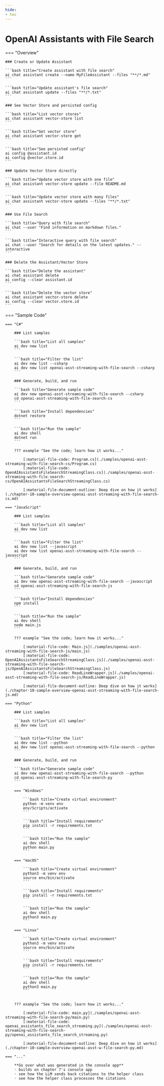 ```yaml
---
hide:
- toc
---
```

# OpenAI Assistants with File Search

=== "Overview"

    ### Create or Update Assistant

    ```bash title="Create assistant with file search"
    ai chat assistant create --name MyFileAssistant --files "**/*.md"
    ```

    ```bash title="Update assistant's file search"
    ai chat assistant update --files "**/*.txt"
    ```

    ### See Vector Store and persisted config

    ```bash title="List vector stores"
    ai chat assistant vector-store list
    ```

    ```bash title="Get vector store"
    ai chat assistant vector-store get
    ```

    ```bash title="See persisted config"
    ai config @assistant.id
    ai config @vector.store.id
    ```

    ### Update Vector Store directly

    ```bash title="Update vector store with one file"
    ai chat assistant vector-store update --file README.md
    ```

    ```bash title="Update vector store with many files"
    ai chat assistant vector-store update --files "**/*.txt"
    ```

    ### Use File Search

    ```bash title="Query with file search"
    ai chat --user "Find information on markdown files."
    ```

    ```bash title="Interactive query with file search"
    ai chat --user "Search for details on the latest updates." --interactive
    ```

    ### Delete the Assistant/Vector Store

    ```bash title="Delete the assistant"
    ai chat assistant delete
    ai config --clear assistant.id
    ```

    ```bash title="Delete the vector store"
    ai chat assistant vector-store delete
    ai config --clear vector.store.id
    ```

=== "Sample Code"

    === "C#"

        ### List samples

        ```bash title="List all samples"
        ai dev new list
        ```

        ```bash title="Filter the list"
        ai dev new list --csharp
        ai dev new list openai-asst-streaming-with-file-search --csharp
        ```

        ### Generate, build, and run

        ```bash title="Generate sample code"
        ai dev new openai-asst-streaming-with-file-search --csharp
        cd openai-asst-streaming-with-file-search-cs
        ```

        ```bash title="Install dependencies"
        dotnet restore
        ```

        ```bash title="Run the sample"
        ai dev shell
        dotnet run
        ```

        ??? example "See the code; learn how it works..."

            [:material-file-code: Program.cs](./samples/openai-asst-streaming-with-file-search-cs/Program.cs)  
            [:material-file-code: OpenAIAssistantsFileSearchStreamingClass.cs](./samples/openai-asst-streaming-with-file-search-cs/OpenAIAssistantsFileSearchStreamingClass.cs)  

            [:material-file-document-outline: Deep dive on how it works](./chapter-10-sample-overview-openai-asst-streaming-with-file-search-cs.md)  

    === "JavaScript"

        ### List samples

        ```bash title="List all samples"
        ai dev new list
        ```

        ```bash title="Filter the list"
        ai dev new list --javascript
        ai dev new list openai-asst-streaming-with-file-search --javascript
        ```

        ### Generate, build, and run

        ```bash title="Generate sample code"
        ai dev new openai-asst-streaming-with-file-search --javascript
        cd openai-asst-streaming-with-file-search-js
        ```

        ```bash title="Install dependencies"
        npm install
        ```

        ```bash title="Run the sample"
        ai dev shell
        node main.js
        ```

        ??? example "See the code; learn how it works..."

            [:material-file-code: Main.js](./samples/openai-asst-streaming-with-file-search-js/main.js)  
            [:material-file-code: OpenAIAssistantsFileSearchStreamingClass.js](./samples/openai-asst-streaming-with-file-search-js/OpenAIAssistantsFileSearchStreamingClass.js)  
            [:material-file-code: ReadLineWrapper.js](./samples/openai-asst-streaming-with-file-search-js/ReadLineWrapper.js)  

            [:material-file-document-outline: Deep dive on how it works](./chapter-10-sample-overview-openai-asst-streaming-with-file-search-js.md)  

    === "Python"

        ### List samples

        ```bash title="List all samples"
        ai dev new list
        ```

        ```bash title="Filter the list"
        ai dev new list --python
        ai dev new list openai-asst-streaming-with-file-search --python
        ```

        ### Generate, build, and run

        ```bash title="Generate sample code"
        ai dev new openai-asst-streaming-with-file-search --python
        cd openai-asst-streaming-with-file-search-py
        ```

        === "Windows"

            ```bash title="Create virtual environment"
            python -m venv env
            env/Scripts/activate
            ```

            ```bash title="Install requirements"
            pip install -r requirements.txt
            ```

            ```bash title="Run the sample"
            ai dev shell
            python main.py
            ```

        === "macOS"

            ```bash title="Create virtual environment"
            python3 -m venv env
            source env/bin/activate
            ```

            ```bash title="Install requirements"
            pip install -r requirements.txt
            ```

            ```bash title="Run the sample"
            ai dev shell
            python3 main.py
            ```

        === "Linux"

            ```bash title="Create virtual environment"
            python3 -m venv env
            source env/bin/activate
            ```

            ```bash title="Install requirements"
            pip install -r requirements.txt
            ```

            ```bash title="Run the sample"
            ai dev shell
            python3 main.py
            ```


        ??? example "See the code; learn how it works..."

            [:material-file-code: main.py](./samples/openai-asst-streaming-with-file-search-py/main.py)  
            [:material-file-code: openai_assistants_file_search_streaming.py](./samples/openai-asst-streaming-with-file-search-py/openai_assistants_file_search_streaming.py)  

            [:material-file-document-outline: Deep dive on how it works](./chapter-10-sample-overview-openai-asst-w-file-search-py.md)  

    === "..."

        **Go over what was generated in the console app**  
        ◦ builds on chapter 7's console app  
        ◦ see how the LLM sends back citations to the helper class  
        ◦ see how the helper class processes the citations  

